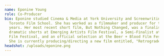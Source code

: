 ```yaml
---
name: Eponine Young
role: Co-Producer
bio: Eponine studied Cinema & Media at York University and Screenwriting at
  Toronto Film School. She has worked as a filmmaker and producer for the last 6
  years. Her most recent short film, But Nothing Changed, was a finalist in
  dramatic shorts at Emerging Artists Film Festival, a Semi-Finalist at AtlFF
  Film Festival, and an official selection at the Beer + Blood Film Festival.
  She is currently producing/directing a new film entitled, "Retrograde."
headshot: /uploads/eponine.png
---
```

